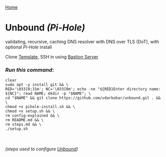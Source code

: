 <p align="left">
  <a href="https://github.com/vdarkobar/Home-Cloud/blob/main/README.md#create-unbound-dns-optional-pi-hole">Home</a>
</p>  

  
# Unbound *(Pi-Hole)*
validating, recursive, caching DNS resolver with DNS over TLS (DoT), with optional *Pi-Hole* install

  
Clone <a href="https://github.com/vdarkobar/DebianTemplate/blob/main/README.md#debian-template">Template</a>, SSH in using <a href="https://github.com/vdarkobar/Home-Cloud/blob/main/shared/Bastion.md#bastion">Bastion Server</a>  

  
### *Run this command*:
```
clear
sudo apt -y install git && \
RED='\033[0;31m'; NC='\033[0m'; echo -ne "${RED}Enter directory name: ${NC}"; read NAME; mkdir -p "$NAME"; \
cd "$NAME" && git clone https://github.com/vdarkobar/unbound.git . && \
chmod +x pihole-install.sh && \
chmod +x setup.sh && \
rm config-explained && \
rm README.md && \
rm steps.md && \
./setup.sh
```


<br><br>
*(steps used to configure <a href="https://github.com/vdarkobar/unbound/blob/main/steps.md">Unbound</a>)*
